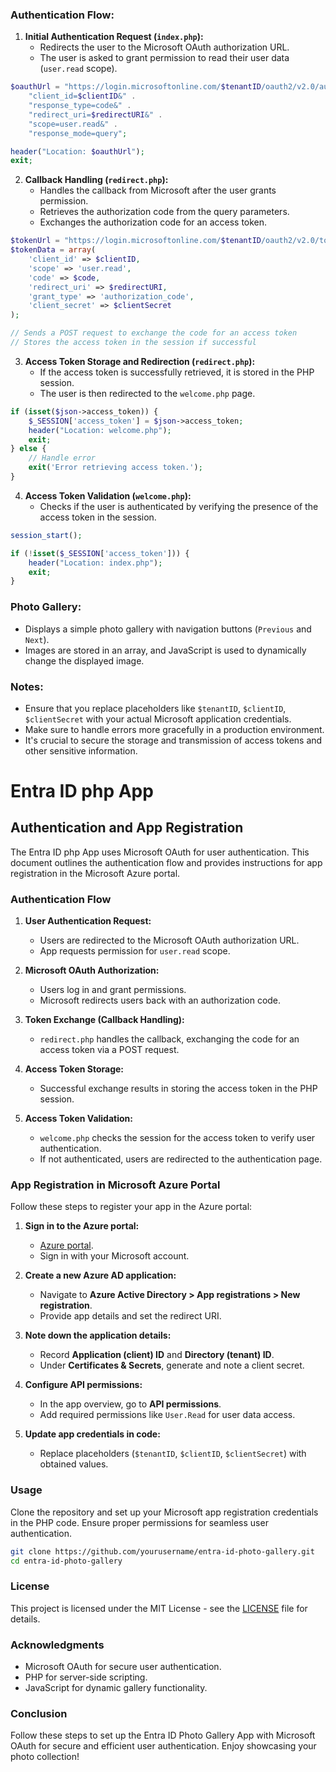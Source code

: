 
### Authentication Flow:
1. **Initial Authentication Request (`index.php`):**
   - Redirects the user to the Microsoft OAuth authorization URL.
   - The user is asked to grant permission to read their user data (`user.read` scope).

```php
$oauthUrl = "https://login.microsoftonline.com/$tenantID/oauth2/v2.0/authorize?" .
    "client_id=$clientID&" .
    "response_type=code&" .
    "redirect_uri=$redirectURI&" .
    "scope=user.read&" .
    "response_mode=query";

header("Location: $oauthUrl");
exit;
```

2. **Callback Handling (`redirect.php`):**
   - Handles the callback from Microsoft after the user grants permission.
   - Retrieves the authorization code from the query parameters.
   - Exchanges the authorization code for an access token.

```php
$tokenUrl = "https://login.microsoftonline.com/$tenantID/oauth2/v2.0/token";
$tokenData = array(
    'client_id' => $clientID,
    'scope' => 'user.read',
    'code' => $code,
    'redirect_uri' => $redirectURI,
    'grant_type' => 'authorization_code',
    'client_secret' => $clientSecret
);

// Sends a POST request to exchange the code for an access token
// Stores the access token in the session if successful
```

3. **Access Token Storage and Redirection (`redirect.php`):**
   - If the access token is successfully retrieved, it is stored in the PHP session.
   - The user is then redirected to the `welcome.php` page.

```php
if (isset($json->access_token)) {
    $_SESSION['access_token'] = $json->access_token;
    header("Location: welcome.php");
    exit;
} else {
    // Handle error
    exit('Error retrieving access token.');
}
```

4. **Access Token Validation (`welcome.php`):**
   - Checks if the user is authenticated by verifying the presence of the access token in the session.

```php
session_start();

if (!isset($_SESSION['access_token'])) {
    header("Location: index.php");
    exit;
}
```

### Photo Gallery:
- Displays a simple photo gallery with navigation buttons (`Previous` and `Next`).
- Images are stored in an array, and JavaScript is used to dynamically change the displayed image.

### Notes:
- Ensure that you replace placeholders like `$tenantID`, `$clientID`, `$clientSecret` with your actual Microsoft application credentials.
- Make sure to handle errors more gracefully in a production environment.
- It's crucial to secure the storage and transmission of access tokens and other sensitive information.


# Entra ID php App

## Authentication and App Registration

The Entra ID php App uses Microsoft OAuth for user authentication. This document outlines the authentication flow and provides instructions for app registration in the Microsoft Azure portal.

### Authentication Flow

1. **User Authentication Request:**
   - Users are redirected to the Microsoft OAuth authorization URL.
   - App requests permission for `user.read` scope.

2. **Microsoft OAuth Authorization:**
   - Users log in and grant permissions.
   - Microsoft redirects users back with an authorization code.

3. **Token Exchange (Callback Handling):**
   - `redirect.php` handles the callback, exchanging the code for an access token via a POST request.

4. **Access Token Storage:**
   - Successful exchange results in storing the access token in the PHP session.

5. **Access Token Validation:**
   - `welcome.php` checks the session for the access token to verify user authentication.
   - If not authenticated, users are redirected to the authentication page.

### App Registration in Microsoft Azure Portal

Follow these steps to register your app in the Azure portal:

1. **Sign in to the Azure portal:**
   - [Azure portal](https://portal.azure.com/).
   - Sign in with your Microsoft account.

2. **Create a new Azure AD application:**
   - Navigate to **Azure Active Directory > App registrations > New registration**.
   - Provide app details and set the redirect URI.

3. **Note down the application details:**
   - Record **Application (client) ID** and **Directory (tenant) ID**.
   - Under **Certificates & Secrets**, generate and note a client secret.

4. **Configure API permissions:**
   - In the app overview, go to **API permissions**.
   - Add required permissions like `User.Read` for user data access.

5. **Update app credentials in code:**
   - Replace placeholders (`$tenantID`, `$clientID`, `$clientSecret`) with obtained values.

### Usage

Clone the repository and set up your Microsoft app registration credentials in the PHP code. Ensure proper permissions for seamless user authentication.

```bash
git clone https://github.com/yourusername/entra-id-photo-gallery.git
cd entra-id-photo-gallery
```

### License

This project is licensed under the MIT License - see the [LICENSE](LICENSE) file for details.

### Acknowledgments

- Microsoft OAuth for secure user authentication.
- PHP for server-side scripting.
- JavaScript for dynamic gallery functionality.

### Conclusion

Follow these steps to set up the Entra ID Photo Gallery App with Microsoft OAuth for secure and efficient user authentication. Enjoy showcasing your photo collection!
